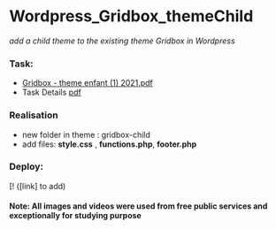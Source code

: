 # Wordpress_Gridbox_themeChild
*add a child theme to the existing theme Gridbox in Wordpress*
### **Task:** 
* [Gridbox - theme enfant (1) 2021.pdf](https://github.com/natnovik/Wordpress_Gridbox_themeChild/files/6785096/Gridbox.-.theme.enfant.1.2021.pdf)
* Task Details [pdf ](https://pehaa.xyz/perso/presentations/desk/themes-enfant-intro)
### **Realisation**  
  * new folder in theme : gridbox-child
  * add files: **style.css** , **functions.php**, **footer.php** 

### Deploy: <br> 
[! ([link] to add)<br> 
#### **Note:** All images and videos were used from free public services and exceptionally for studying purpose
